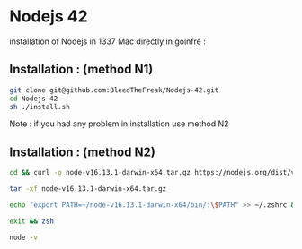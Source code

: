 # Nodejs 42
installation of Nodejs in 1337 Mac directly in goinfre :
## Installation : (method N1)

```bash
git clone git@github.com:BleedTheFreak/Nodejs-42.git
cd Nodejs-42
sh ./install.sh
```
Note : if you had any problem in installation use method N2
## Installation : (method N2)

```bash
cd && curl -o node-v16.13.1-darwin-x64.tar.gz https://nodejs.org/dist/v16.13.1/node-v16.13.1-darwin-x64.tar.gz
```
```bash
tar -xf node-v16.13.1-darwin-x64.tar.gz
```
```bash
echo "export PATH=~/node-v16.13.1-darwin-x64/bin/:\$PATH" >> ~/.zshrc && source ~/.zshrc
```
```bash
exit && zsh
```
```bash
node -v
```

